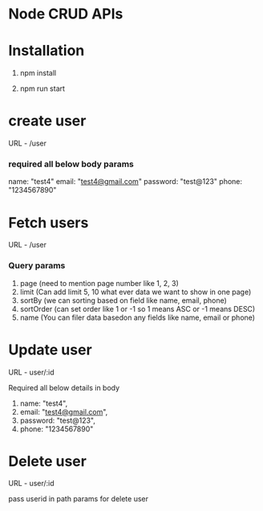 # Node CRUD APIs

# Installation

1) npm install

2) npm run start

# create user

URL - /user

### required all below body params
name: "test4"
email: "test4@gmail.com"
password: "test@123"
phone: "1234567890"

# Fetch users

URL - /user

### Query params

1) page (need to mention page number like 1, 2, 3) 
2) limit (Can add limit 5, 10 what ever data we want to show in one page)
3) sortBy (we can sorting based on field like name, email, phone)
4) sortOrder (can set order like 1 or -1 so 1 means ASC or -1 means DESC)
5) name (You can filer data basedon any fields like name, email or phone)

# Update user

URL - user/:id

Required all below details in body

1) name: "test4",
2) email: "test4@gmail.com",
3) password: "test@123",
4) phone: "1234567890"

# Delete user

URL - user/:id

pass userid in path params for delete user
